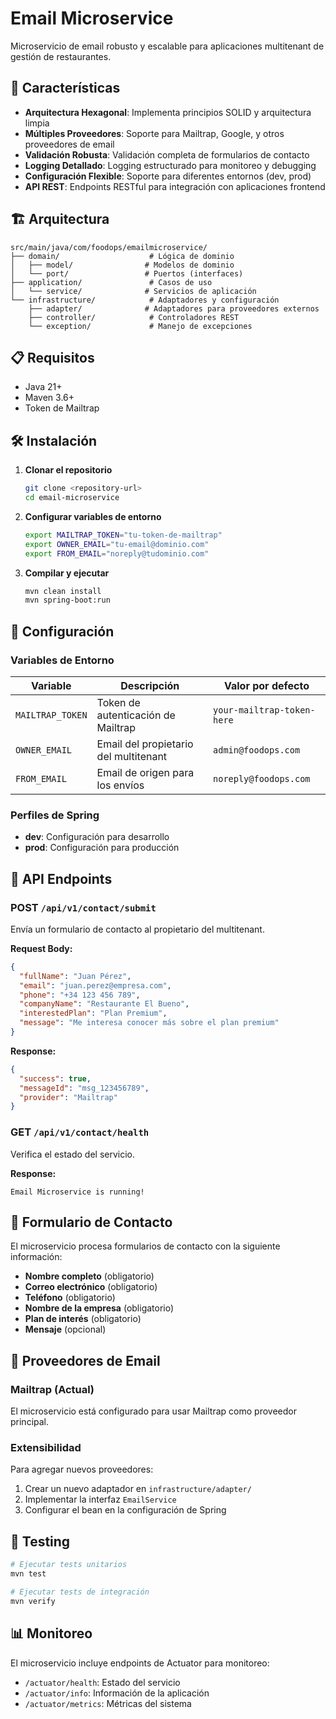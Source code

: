 # Email Microservice

Microservicio de email robusto y escalable para aplicaciones multitenant de gestión de restaurantes.

## 🚀 Características

- **Arquitectura Hexagonal**: Implementa principios SOLID y arquitectura limpia
- **Múltiples Proveedores**: Soporte para Mailtrap, Google, y otros proveedores de email
- **Validación Robusta**: Validación completa de formularios de contacto
- **Logging Detallado**: Logging estructurado para monitoreo y debugging
- **Configuración Flexible**: Soporte para diferentes entornos (dev, prod)
- **API REST**: Endpoints RESTful para integración con aplicaciones frontend

## 🏗️ Arquitectura

```
src/main/java/com/foodops/emailmicroservice/
├── domain/                    # Lógica de dominio
│   ├── model/                # Modelos de dominio
│   └── port/                 # Puertos (interfaces)
├── application/               # Casos de uso
│   └── service/              # Servicios de aplicación
└── infrastructure/            # Adaptadores y configuración
    ├── adapter/              # Adaptadores para proveedores externos
    ├── controller/            # Controladores REST
    └── exception/             # Manejo de excepciones
```

## 📋 Requisitos

- Java 21+
- Maven 3.6+
- Token de Mailtrap

## 🛠️ Instalación

1. **Clonar el repositorio**
   ```bash
   git clone <repository-url>
   cd email-microservice
   ```

2. **Configurar variables de entorno**
   ```bash
   export MAILTRAP_TOKEN="tu-token-de-mailtrap"
   export OWNER_EMAIL="tu-email@dominio.com"
   export FROM_EMAIL="noreply@tudominio.com"
   ```

3. **Compilar y ejecutar**
   ```bash
   mvn clean install
   mvn spring-boot:run
   ```

## 🔧 Configuración

### Variables de Entorno

| Variable | Descripción | Valor por defecto |
|----------|-------------|-------------------|
| `MAILTRAP_TOKEN` | Token de autenticación de Mailtrap | `your-mailtrap-token-here` |
| `OWNER_EMAIL` | Email del propietario del multitenant | `admin@foodops.com` |
| `FROM_EMAIL` | Email de origen para los envíos | `noreply@foodops.com` |

### Perfiles de Spring

- **dev**: Configuración para desarrollo
- **prod**: Configuración para producción

## 📡 API Endpoints

### POST `/api/v1/contact/submit`

Envía un formulario de contacto al propietario del multitenant.

**Request Body:**
```json
{
  "fullName": "Juan Pérez",
  "email": "juan.perez@empresa.com",
  "phone": "+34 123 456 789",
  "companyName": "Restaurante El Bueno",
  "interestedPlan": "Plan Premium",
  "message": "Me interesa conocer más sobre el plan premium"
}
```

**Response:**
```json
{
  "success": true,
  "messageId": "msg_123456789",
  "provider": "Mailtrap"
}
```

### GET `/api/v1/contact/health`

Verifica el estado del servicio.

**Response:**
```
Email Microservice is running!
```

## 📧 Formulario de Contacto

El microservicio procesa formularios de contacto con la siguiente información:

- **Nombre completo** (obligatorio)
- **Correo electrónico** (obligatorio)
- **Teléfono** (obligatorio)
- **Nombre de la empresa** (obligatorio)
- **Plan de interés** (obligatorio)
- **Mensaje** (opcional)

## 🔌 Proveedores de Email

### Mailtrap (Actual)

El microservicio está configurado para usar Mailtrap como proveedor principal.

### Extensibilidad

Para agregar nuevos proveedores:

1. Crear un nuevo adaptador en `infrastructure/adapter/`
2. Implementar la interfaz `EmailService`
3. Configurar el bean en la configuración de Spring

## 🧪 Testing

```bash
# Ejecutar tests unitarios
mvn test

# Ejecutar tests de integración
mvn verify
```

## 📊 Monitoreo

El microservicio incluye endpoints de Actuator para monitoreo:

- `/actuator/health`: Estado del servicio
- `/actuator/info`: Información de la aplicación
- `/actuator/metrics`: Métricas del sistema

